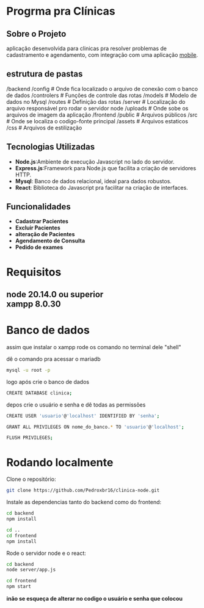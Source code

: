 # Progrma pra Clínicas

## Sobre o Projeto
aplicação desenvolvida para clinicas pra resolver problemas de cadastramento e agendamento, com integração com uma aplicação [mobile](https://github.com/Pedroxbr16/clinica-mobiile).

## estrutura de pastas

/backend
    /config         # Onde fica localizado o arquivo de conexão com o banco de dados
    /controlers     # Funções de controle das rotas
    /models         # Modelo de dados no Mysql
    /routes         # Definição das rotas
    /server         # Localização do arquivo responsável pro rodar o servidor node
    /uploads        # Onde sobe os arquivos de imagem da aplicação 
/frontend
    /public         # Arquivos públicos 
    /src            # Onde se localiza o codigo-fonte principal 
        /assets     # Arquivos estaticos
        /css        # Arquivos de estilização




## Tecnologias Utilizadas

- **Node.js**:Ambiente de execução Javascript no lado do servidor.
- **Express.js**:Framework para Node.js que facilita a criação de servidores HTTP.
- **Mysql**: Banco de dados relacional, ideal para dados robustos.
- **React**: Biblioteca do Javascript pra facilitar na criação de interfaces.

## Funcionalidades

- **Cadastrar Pacientes**
- **Excluir Pacientes**
- **alteração de Pacientes**
- **Agendamento de Consulta**
- **Pedido de exames**

# Requisitos

node 20.14.0 ou superior </br>
xampp 8.0.30
-------------
# Banco de dados
assim que instalar o xampp rode os comando no terminal dele "shell" 

dê o comando pra acessar o mariadb
```bash
mysql -u root -p
```
logo após crie o banco de dados
```bash
CREATE DATABASE clinica;
```
depos crie o usuário e senha e dê todas as permissões

```bash
CREATE USER 'usuario'@'localhost' IDENTIFIED BY 'senha';
```
```bash
GRANT ALL PRIVILEGES ON nome_do_banco.* TO 'usuario'@'localhost';
```

```bash
FLUSH PRIVILEGES;
```

# Rodando localmente

Clone o repositório:
```bash
git clone https://github.com/Pedroxbr16/clinica-node.git
```

Instale as dependencias tanto do backend como do frontend:

```bash
cd backend
npm install
```
```bash
cd ..
cd frontend
npm install
```

Rode o servidor node e o react:

```bash
cd backend
node server/app.js
```

```bash
cd frontend
npm start
```

**ℹ️não se esqueça de alterar no codigo o usuário e senha que colocou**
